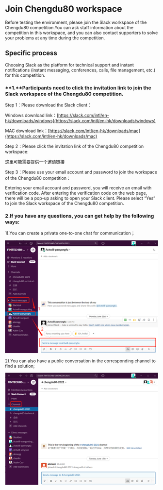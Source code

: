 # Join Chengdu80 workspace

Before testing the environment, please join the Slack workspace of the Chengdu80 competition.You can ask staff information about the competition in this workspace, and you can also contact supporters to solve your problems at any time during the competition.

## Specific process

Choosing Slack as the platform for technical support and instant notifications \(instant messaging, conferences, calls, file management, etc.\) for this competition.

### **1.**Participants need to click the invitation link to join the Slack workspace of the Chengdu80 competition.

Step 1：Please download the Slack client：

Windows download link：[https://slack.com/intl/en-hk/downloads/windows](https://slack.com/intl/en-hk/downloads/windows)

MAC download link：[https://slack.com/intl/en-hk/downloads/mac](https://slack.com/intl/en-hk/downloads/mac)

Step 2：Please click the invitation link of the Chengdu80 competition workspace: 

这里可能需要提供一个邀请链接

Step 3：Please use your email account and password to join the workspace of the Chengdu80 competition：

Entering your email account and password, you will receive an email with verification code. After entering the verification code on the web page, there will be a pop-up asking to open your Slack client.  Please select  “Yes”  to join the Slack workspace of the Chengdu80 competition.

### **2.**If you have any questions, you can get help by the following ways**:**

1\).You can create a private one-to-one chat for communication；

![](../.gitbook/assets/image.png)

2\).You can also have a public conversation in the corresponding channel to find a solution;

![](../.gitbook/assets/image%20%281%29.png)

